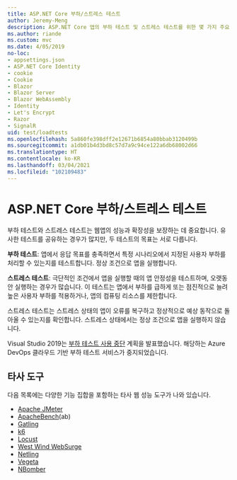```yaml
---
title: ASP.NET Core 부하/스트레스 테스트
author: Jeremy-Meng
description: ASP.NET Core 앱의 부하 테스트 및 스트레스 테스트를 위한 몇 가지 주요 도구와 방법을 알아봅니다.
ms.author: riande
ms.custom: mvc
ms.date: 4/05/2019
no-loc:
- appsettings.json
- ASP.NET Core Identity
- cookie
- Cookie
- Blazor
- Blazor Server
- Blazor WebAssembly
- Identity
- Let's Encrypt
- Razor
- SignalR
uid: test/loadtests
ms.openlocfilehash: 5a860fe398dff2e12671b6854a80bbab3120499b
ms.sourcegitcommit: a1db01b4d3bd8c57d7a9c94ce122a6db68002d66
ms.translationtype: HT
ms.contentlocale: ko-KR
ms.lasthandoff: 03/04/2021
ms.locfileid: "102109483"
---
```

# <a name="aspnet-core-loadstress-testing"></a>ASP.NET Core 부하/스트레스 테스트

부하 테스트와 스트레스 테스트는 웹앱의 성능과 확장성을 보장하는 데 중요합니다. 유사한 테스트를 공유하는 경우가 많지만, 두 테스트의 목표는 서로 다릅니다.

**부하 테스트**: 앱에서 응답 목표를 충족하면서 특정 시나리오에서 지정된 사용자 부하를 처리할 수 있는지를 테스트합니다. 정상 조건으로 앱을 실행합니다.

**스트레스 테스트**: 극단적인 조건에서 앱을 실행할 때의 앱 안정성을 테스트하며, 오랫동안 실행하는 경우가 많습니다. 이 테스트는 앱에서 부하를 급하게 또는 점진적으로 늘려 높은 사용자 부하를 적용하거나, 앱의 컴퓨팅 리소스를 제한합니다.

스트레스 테스트는 스트레스 상태의 앱이 오류를 복구하고 정상적으로 예상 동작으로 돌아올 수 있는지를 확인합니다. 스트레스 상태에서는 정상 조건으로 앱을 실행하지 않습니다.

Visual Studio 2019는 [부하 테스트 사용 중단](https://devblogs.microsoft.com/devops/cloud-based-load-testing-service-eol/) 계획을 발표했습니다. 해당하는 Azure DevOps 클라우드 기반 부하 테스트 서비스가 중지되었습니다.

## <a name="third-party-tools"></a>타사 도구

다음 목록에는 다양한 기능 집합을 포함하는 타사 웹 성능 도구가 나와 있습니다.

* [Apache JMeter](https://jmeter.apache.org/)
* [ApacheBench](https://httpd.apache.org/docs/2.4/programs/ab.html)(ab)
* [Gatling](https://gatling.io/)
* [k6](https://k6.io)
* [Locust](https://locust.io/)
* [West Wind WebSurge](https://websurge.west-wind.com/)
* [Netling](https://github.com/hallatore/Netling)
* [Vegeta](https://github.com/tsenart/vegeta)
* [NBomber](https://github.com/PragmaticFlow/NBomber)
